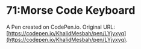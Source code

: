 # 71:Morse Code Keyboard

A Pen created on CodePen.io. Original URL: [https://codepen.io/KhalidMesbah/pen/LYjyxyq](https://codepen.io/KhalidMesbah/pen/LYjyxyq).


